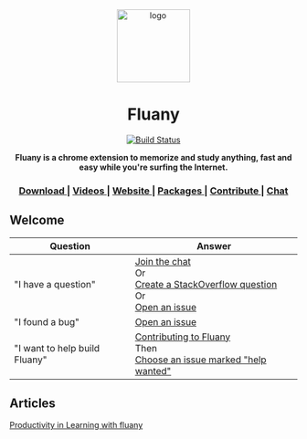 <div align="center">
  <img alt="logo" src="https://github.com/victorvoid/fluany/blob/master/src/assets/fluflu.svg" width="128">
  </div>

<h1 align="center">Fluany</h1>

<div align="center">  
  
  [![Build Status](https://travis-ci.org/fluany/fluany.svg?branch=master)](https://travis-ci.org/fluany/fluany)
 
  <strong>Fluany is a chrome extension to memorize and study anything, fast and easy while you're surfing the Internet.</strong>
</div>

<div align="center">
  <h3>
    <a href="https://chrome.google.com/webstore/detail/fluany/gijlnmefafhloacckomgabbndcepdnce?hl=en">
      Download
    </a>
    <span> | </span>
    <a href="https://www.youtube.com/channel/UCoBSTY_DcJA4tUpqQpRsSIw/videos">
      Videos
    </a>
    <span> | </span>
    <a href="https://www.fluany.com">
      Website
    </a>
    <span> | </span>
    <a href="https://www.fluany.com/packages">
      Packages
    </a>
    <span> | </span>
    <a href="https://github.com/victorvoid/fluany/issues?q=is%3Aissue+is%3Aopen+label%3A%22help+wanted%22">
      Contribute
    </a>
    <span> | </span>
    <a href="https://gitter.im/fluany/">
      Chat
    </a>
  </h3>
</div>

## Welcome

| Question | Answer |
|--------|-------|
| "I have a question" | [Join the chat](https://gitter.im/fluany/)<br />Or<br />[Create a StackOverflow question](http://stackoverflow.com/questions/tagged/fluany)<br />Or<br />[Open an issue](https://github.com/victorvoid/fluany/issues/new)<br />
| "I found a bug" | [Open an issue](https://github.com/victorvoid/fluany/issues/new) |
| "I want to help build Fluany" | [Contributing to Fluany](CONTRIBUTING.md)<br />Then<br />[Choose an issue marked "help wanted"](https://github.com/victorvoid/fluany/issues?q=is%3Aissue+is%3Aopen+label%3A%22help+wanted%22) |

## Articles

[Productivity in Learning with fluany](https://medium.com/@victorvoid/productivity-in-learning-with-fluany-fd808e1b6edc)
